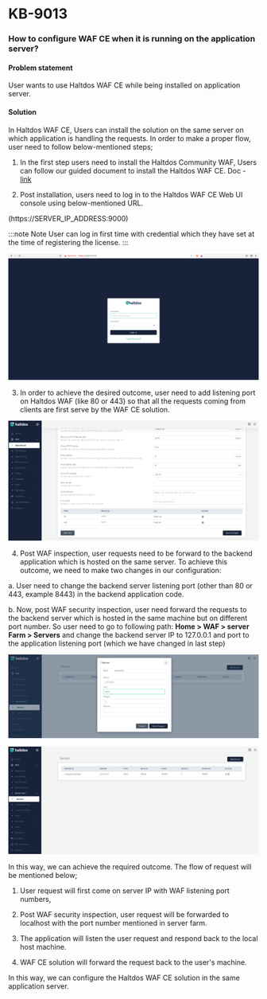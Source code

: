 # KB-9013

### **How to configure WAF CE when it is running on the application server?**

#### **Problem statement**

User wants to use Haltdos WAF CE while being installed on application server.

#### **Solution**

In Haltdos WAF CE, Users can install the solution on the same server on which application is handling the requests. In order to make a proper flow, user need to follow below-mentioned steps;

1. In the first step users need to install the Haltdos Community WAF, Users can follow our guided document to install the Haltdos WAF CE. 
Doc - [link](/community/getting-started/installation.md)

2. Post installation, users need to log in to the Haltdos WAF CE Web UI console using below-mentioned URL.

(https://SERVER_IP_ADDRESS:9000)

:::note Note
User can log in first time with credential which they have set at the time of registering the license.
:::

![](/img/ce-waf/kb/login.png)

3. In order to achieve the desired outcome, user need to add listening port on Haltdos WAF (like 80 or 443) so that all the requests coming from clients are first serve by the WAF CE solution.

![](/img/ce-waf/kb/listen_port.png)

4. Post WAF inspection, user requests need to be forward to the backend application which is hosted on the same server. To achieve this outcome, we need to make two changes in our configuration:

a. User need to change the backend server listening port (other than 80 or 443, example 8443) in the backend application code.

b. Now, post WAF security inspection, user need forward the requests to the backend server which is hosted in the same machine but on different port number. So user need to go to following path: **Home > WAF > server Farm > Servers** and change the backend server IP to 127.0.0.1 and port to the application listening port (which we have changed in last step)

![add_server](/img/ce-waf/kb/add_server5.png)

![add_server](/img/ce-waf/kb/add_server6.png)

In this way, we can achieve the required outcome. The flow of request will be mentioned below;

1. User request will first come on server IP with WAF listening port numbers,

2. Post WAF security inspection, user request will be forwarded to localhost with the port number mentioned in server farm.

3. The application will listen the user request and respond back to the local host machine.

4. WAF CE solution will forward the request back to the user's machine.

In this way, we can configure the Haltdos WAF CE solution in the same application server.